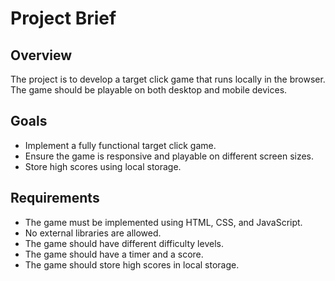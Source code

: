 # Project Brief

## Overview
The project is to develop a target click game that runs locally in the browser. The game should be playable on both desktop and mobile devices.

## Goals
- Implement a fully functional target click game.
- Ensure the game is responsive and playable on different screen sizes.
- Store high scores using local storage.

## Requirements
- The game must be implemented using HTML, CSS, and JavaScript.
- No external libraries are allowed.
- The game should have different difficulty levels.
- The game should have a timer and a score.
- The game should store high scores in local storage.
